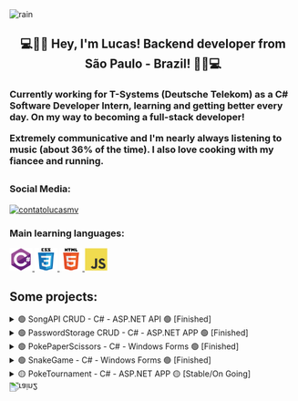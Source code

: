 <img alt="rain" width="1000" height="200" src="img/rain.gif">
<h2 align="center" > 💻👨‍💻 Hey, I'm Lucas! Backend developer from São Paulo - Brazil! 👨‍💻💻</h2>
<h3 >Currently working for T-Systems (Deutsche Telekom) as a C# Software Developer Intern, learning and getting better every day. On my way to becoming a full-stack developer!

Extremely communicative and I'm nearly always listening to music (about 36% of the time). I also love cooking with my fiancee and running. </h3>
<h2></h2>


<h3 align="left">Social Media:</h3>
<p align="left">
<a href="https://linkedin.com/in/contatolucasmv" target="blank"><img align="center" src="https://raw.githubusercontent.com/rahuldkjain/github-profile-readme-generator/master/src/images/icons/Social/linked-in-alt.svg" alt="contatolucasmv" height="30" width="40" /></a>

</p>

<h3 align="left"> Main learning languages:</h3>
<p align="left"> <a href="https://www.w3schools.com/cs/" target="_blank" rel="noreferrer"> <img src="https://raw.githubusercontent.com/devicons/devicon/master/icons/csharp/csharp-original.svg" alt="csharp" width="40" height="40"/> </a> <a href="https://www.w3schools.com/css/" target="_blank" rel="noreferrer"> <img src="https://raw.githubusercontent.com/devicons/devicon/master/icons/css3/css3-original-wordmark.svg" alt="css3" width="40" height="40"/> </a> <a href="https://www.w3.org/html/" target="_blank" rel="noreferrer"> <img src="https://raw.githubusercontent.com/devicons/devicon/master/icons/html5/html5-original-wordmark.svg" alt="html5" width="40" height="40"/> </a> <a href="https://developer.mozilla.org/en-US/docs/Web/JavaScript" target="_blank" rel="noreferrer"> <img src="https://raw.githubusercontent.com/devicons/devicon/master/icons/javascript/javascript-original.svg" alt="javascript" width="40" height="40"/> </a> </p>

<h2 align="left"> Some projects:</h2>
<details>
<summary> 🟢 SongAPI CRUD  - C# - ASP.NET API 🟢 [Finished] </summary><br>
My first Web API works as a CRUD API with an SQL database, and all requests are made through Swagger. It's essentially an application that allows you to register, read, and list songs. Additionally, it can create, update, and delete them.

You can acess it by clicking [here](https://github.com/LucasMarquesV/SongAPI)

Listing the songs:
<img src="img/list.png">
<br>
</details>

<details>
<summary> 🟢 PasswordStorage CRUD - C#  - ASP.NET APP 🟢 [Finished] </summary><br>
My first web app works as a CRUD application built with MVC using an SQL database. It's essentially an application that registers, reads, and lists logins and passwords. Additionally, it can create, update, and delete them.

You can acess it by clicking [here](https://github.com/LucasMarquesV/PasswordStorage)

Listing the passwords after creating a new one:
<img src="img/senhas.png">
<br>
</details>


<details>
<summary>🟢 PokePaperScissors - C# - Windows Forms 🟢 [Finished] </summary><br>
It's a Windows Form application. Simply the classic Rock, Paper Scissors but with the 3 initial Pokemons from the first gen.

You can acess it by clicking [here](https://github.com/LucasMarquesV/PokePaperScissors)

<img src="img/pokepaperscissors.gif">
<br>
</details>

<details>
<summary> 🟢 SnakeGame - C#  - Windows Forms 🟢 [Finished] </summary><br>
The old fashioned nostalgic Snake Game made on Windows Forms.

You can acess it by clicking [here](https://github.com/LucasMarquesV/SnakeGame)

<img src="img/snakewpf.gif">
<br>
</details>

<details>
<summary> 🟡  PokeTournament - C#  - ASP.NET APP 🟡 [Stable/On Going] </summary><br>
A Tournament made with 16 different types of Pokemons with a simple and random logic so everyone of them can win in each one of the matches, only depending on the random oponent.


You can acess it by clicking [here](https://github.com/LucasMarquesV/PokeTournament)

First test result:
<img src="img/result.gif">
Second test result:
<img src="img/result2.gif">
<br>
</details>


<img alt="rain2" width="1000" height="200" src="img/rain.gif" style="transform: scaleY(-1);">

